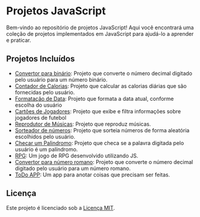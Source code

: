 # Projetos JavaScript

Bem-vindo ao repositório de projetos JavaScript! Aqui você encontrará uma coleção de projetos implementados em JavaScript para ajudá-lo a aprender e praticar.

## Projetos Incluídos

- [Convertor para binário](https://github.com/DCosta1905/Projetos-JavaScript/tree/main/Binary%20Converter): Projeto que converte o número decimal digitado pelo usuário para um número binário.
- [Contador de Calorias](https://github.com/DCosta1905/Projetos-JavaScript/tree/main/Calorie%20Counter): Projeto que calcular as calorias diárias que são fornecidas pelo usuário.
- [Formatação de Data](projeto3/): Projeto que formata a data atual, conforme escolha do usuário
- [Cartões de Jogadores](projeto4/): Projeto que exibe e filtra informações sobre jogadores de futebol
- [Reprodutor de Músicas](projeto5/): Projeto que reproduz músicas.
- [Sorteador de números](projeto6/): Projeto que sorteia números de forma aleatória escolhidos pelo usuário.
- [Checar um Palindromo](projeto7/): Projeto que checa se a palavra digitada pelo usuário é um palíndromo.
- [RPG](projeto8/): Um jogo de RPG desenvolvido utilizando JS.
- [Convertor para número romano](projeto9/): Projeto que converte o número decimal digitado pelo usuário para um número romano.
- [ToDo APP](projeto10/): Um app para anotar coisas que precisam ser feitas.


## Licença

Este projeto é licenciado sob a [Licença MIT](LICENSE).
